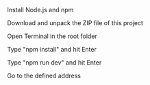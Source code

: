 Install Node.js and npm

Download and unpack the ZIP file of this project

Open Terminal in the root folder

Type "npm install" and hit Enter

Type "npm run dev" and hit Enter

Go to the defined address
